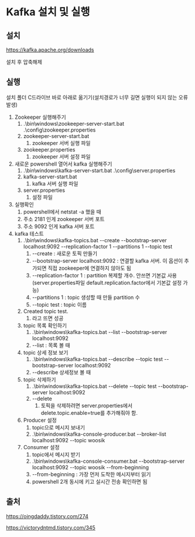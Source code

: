 # Kafka 설치 및 실행

## 설치

https://kafka.apache.org/downloads

설치 후 압축해제

## 실행

설치 폴더 C드라이브 바로 아래로 옮기기(설치경로가 너무 길면 실행이 되지 않는 오류 발생)

1. Zookeeper 실행해주기
    1. .\bin\windows\zookeeper-server-start.bat .\config\zookeeper.properties
    2. zookeeper-server-start.bat
        1. zookeeper 서버 실행 파일
    3. zookeeper.properties
        1. zookeeper 서버 설정 파일
2. 새로운 powershell 열어서 kafka 실행해주기
    1. .\bin\windows\kafka-server-start.bat .\config\server.properties
    2. kafka-server-start.bat
        1. kafka 서버 실행 파일
    3. server.properties
        1. 설정 파일
3. 실행확인
    1. powershell에서 netstat -a 했을 때
    2. 주소 2181 인게 zookeeper 서버 포트
    3. 주소 9092 인게 kafka 서버 포트
4. kafka 테스트
    1. .\bin\windows\kafka-topics.bat --create --bootstrap-server localhost:9092 --replication-factor 1 --partitions 1
       --topic test
        1. --create : 새로운 토픽 만들기
        2. --bootstrap-server localhost:9092  : 연결할 kafka 서버. 이 옵션이 추가되면 직접 zookeeper에 연결하지 않아도 됨
        3. --replication-factor 1         :   partition 복제할 개수. 안쓰면 기본값 사용(server.properties파일
           default.replication.factor에서 기본값 설정 가능)
        4. --partitions 1 : topic 생성할 때 만들 partition 수
        5. --topic test           :     topic 이름
    2. Created topic test.
        1. 라고 뜨면 성공
    3. topic 목록 확인하기
        1. .\bin\windows\kafka-topics.bat --list --bootstrap-server localhost:9092
        2. --list  : 목록 볼 때
    4. topic 상세 정보 보기
        1. .\bin\windows\kafka-topics.bat --describe --topic test --bootstrap-server localhost:9092
        2. --describe 상세정보 볼 때
    5. topic 삭제하기
        1. .\bin\windows\kafka-topics.bat --delete --topic test --bootstrap-server localhost:9092
        2. --delete
            1. 토픽을 삭제하려면 server.properties에서 delete.topic.enable=true를 추가해줘야 함.
    6. Producer 설정
        1. topic으로 메시지 보내기
        2. .\bin\windows\kafka-console-producer.bat --broker-list localhost:9092 --topic woosik
    7. Consumer 설정
        1. topic에서 메시지 받기
        2. .\bin\windows\kafka-console-consumer.bat --bootstrap-server localhost:9092 --topic woosik --from-beginning
        3. --from-beginning       :     가장 먼저 도착한 메시지부터 읽기
        4. powershell 2개 동시에 키고 실시간 전송 확인하면 됨

## 출처

https://oingdaddy.tistory.com/274

https://victorydntmd.tistory.com/345
